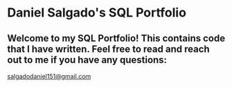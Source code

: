 # Daniel Salgado's SQL Portfolio

## Welcome to my SQL Portfolio! This contains code that I have written. Feel free to read and reach out to me if you have any questions:
salgadodaniel151@gmail.com
